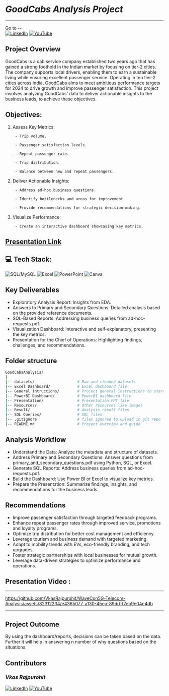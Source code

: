 # *GoodCabs Analysis Project*

---
Go to --   
[![LinkedIn](https://img.shields.io/badge/LinkedIn-%230077B5.svg?logo=linkedin&logoColor=white)](https://www.linkedin.com/in/vkas-rajpurohit/) 
[![YouTube](https://img.shields.io/badge/YouTube-%23FF0000?style=flat&logo=YouTube&color=%23FF0000)](https://www.youtube.com/watch?v=OC6yFyG9vBo&list=PL5FeJzNqNLWy2bfhJx693K0CgaqwO0Rbj)


Project Overview
--



GoodCabs is a cab service company established two years ago that has gained a strong foothold in the Indian market by focusing on tier-2 cities. The company supports local drivers, enabling them to earn a sustainable living while ensuring excellent passenger service. Operating in ten tier-2 cities across India, GoodCabs aims to meet ambitious performance targets for 2024 to drive growth and improve passenger satisfaction. This project involves analyzing GoodCabs' data to deliver actionable insights to the business leads, to achieve these objectives.

Objectives:
--


1. Assess Key Metrics:

        - Trip volume.
        
        - Passenger satisfaction levels.
        
        - Repeat passenger rate.
        
        - Trip distribution.
        
        - Balance between new and repeat passengers.

2. Deliver Actionable Insights:

        - Address ad-hoc business questions.
        
        - Identify bottlenecks and areas for improvement.
        
        - Provide recommendations for strategic decision-making.

3. Visualize Performance:

        - Create an interactive dashboard showcasing key metrics.


[Presentation Link](https://github.com/VkasRajpurohit/GoodCabs-Analysis/tree/main/Presentation)
--




💻 Tech Stack:
-

![SQL/MySQL](https://img.shields.io/badge/-SQL%2FMySQL-blue?logo=mysql&labelColor=ffc6ff&color=ffc6ff) 
![Excel](https://img.shields.io/badge/-Excel-g?logo=microsoftexcel&labelColor=2a9134&color=2a9134)
![PowerPoint](https://img.shields.io/badge/PowerPoint-red?style=flat&logo=microsoftpowerpoint&color=%23B7472A)
![Canva](https://img.shields.io/badge/Canva--Canva?style=flat&logo=canva&color=%2300C4CC)

Key Deliverables
--


-  Exploratory Analysis Report: Insights from EDA.
-  Answers to Primary and Secondary Questions: Detailed analysis based on the provided reference documents.
-  SQL-Based Reports: Addressing business queries from ad-hoc-requests.pdf.
- Visualization Dashboard: Interactive and self-explanatory, presenting the key metrics.
- Presentation for the Chief of Operations: Highlighting findings, challenges, and recommendations.

Folder structure
-

```bash
GoodCabsAnalysis/
|
|-- datasets/                   # Raw and cleaned datasets
|-- Excel Dashboard/            # Excel dashboard file
|-- General Intructions/        # Project general instructions to start
|-- PowerBI Dashboard/          # PowerBI dashboard file
|-- Presentation/               # Presentation PPT file
|-- Resources/                  # Other resources like images
|-- Result/                     # Analysis result files
|-- SQL Queries/                # SQL files
|-- .gitignore                  # files ignored to upload in git repo
|-- README.md                   # Project overview and guide
```

Analysis Workflow
--


- Understand the Data: Analyze the metadata and structure of datasets.
- Address Primary and Secondary Questions: Answer questions from primary_and_secondary_questions.pdf using Python, SQL, or Excel.
- Generate SQL Reports: Address business queries from ad-hoc-requests.pdf. 
- Build the Dashboard: Use Power BI or Excel to visualize key metrics. 
- Prepare the Presentation: Summarize findings, insights, and recommendations for the business leads.

Recommendations
--

- Improve passenger satisfaction through targeted feedback programs. 
- Enhance repeat passenger rates through improved service, promotions and loyalty programs.
- Optimize trip distribution for better cost management and efficiency. 
- Leverage tourism and business demand with targeted marketing.
- Adapt to mobility trends with EVs, eco-friendly branding, and tech upgrades.
- Foster strategic partnerships with local businesses for mutual growth.
- Leverage data-driven strategies to optimize performance and operations.

## Presentation Video :

---
https://github.com/VkasRajpurohit/WaveCon5G-Telecom-Analysis/assets/82312234/e4365077-a130-45ea-89dd-f7eb9e04e4db


---





Project Outcome
--


By using the dashboard/reports, decisions can be taken based on the data. Further it will help in answering n number of why questions based on the situations.

Contributors
--

### *Vkas Rajpurohit*
[![LinkedIn](https://img.shields.io/badge/LinkedIn-%230077B5.svg?logo=linkedin&logoColor=white)](https://www.linkedin.com/in/vkas-rajpurohit/) 
[![YouTube](https://img.shields.io/badge/YouTube-%23FF0000?style=flat&logo=YouTube&color=%23FF0000)](https://www.youtube.com/@blink_analytix)
